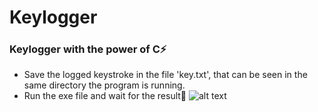 # Keylogger

### Keylogger with the power of C⚡

- Save the logged keystroke in the file 'key.txt', that can be seen in the same directory the program is running.
- Run the exe file and wait for the result🙂
![alt text](https://www.macitynet.it/wp-content/uploads/2017/12/Keylogger740.jpg "Keylogger")
